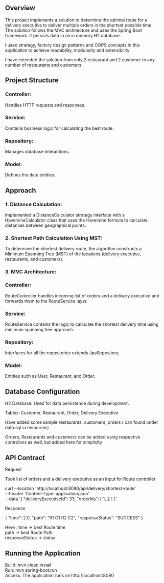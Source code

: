## Overview
This project implements a solution to determine the optimal route for a delivery executive to deliver multiple orders in the shortest possible time. The solution follows the MVC architecture and uses the Spring Boot framework. It persists data in an in memory H2 database.

I used strategy, factory design patterns and OOPS concepts in this application to achieve readability, modularity and extensibility

I have extended the solution from only 2 restaurant and 2 customer to any number of restaurants and customers
## Project Structure
### Controller:
Handles HTTP requests and responses.
### Service:
Contains business logic for calculating the best route.
### Repository:
Manages database interactions.
### Model: 
Defines the data entities.

## Approach
### 1. Distance Calculation:
Implemented a DistanceCalculator strategy interface with a HaversineCalculator class that uses the Haversine formula to calculate distances between geographical points.
### 2. Shortest Path Calculation Using MST:
To determine the shortest delivery route, the algorithm constructs a Minimum Spanning Tree (MST) of the locations (delivery executive, restaurants, and customers).
### 3. MVC Architecture:

### Controller:
RouteController handles incoming list of orders and a delivery executive and forwards them to the RouteService layer.
### Service: 
RouteService contains the logic to calculate the shortest delivery time using minimum spanning tree approach.
### Repository:
Interfaces for all the repositories extends JpaRepository.
### Model:
Entities such as User, Restaurant, and Order.

## Database Configuration
H2 Database: Used for data persistence during development.

Tables: Customer, Restaurant, Order, Delivery Executive

Have added some sample restaurants, customers, orders ( can found under data.sql in resources)

Orders, Restaurants and customers can be added using respective controllers as well, but added here for simplicity

## API Contract
Request

Took list of orders and a delivery executive as an input for Route controller

curl --location 'http://localhost:8080/api/delivery/shortest-route' \
--header 'Content-Type: application/json' \
--data '{
"deliveryExecutiveId": 33,
"orderIds": [
1,
2
]
}'

Response

{
"time": 2.0,
"path": "R1 C1 R2 C2",
"responseStatus": "SUCCESS"
}

Here : 
time -> best Route time 
\
path -> best Route Path 
\
responseStatus -> status



## Running the Application
Build: mvn clean install
\
Run: mvn spring-boot:run
\
Access: The application runs on http://localhost:8080